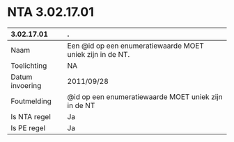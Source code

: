 # NTA 3.02.17.01

 3.02.17.01 | . 
 :--- | :--- 
 Naam | Een @id op een enumeratiewaarde MOET uniek zijn in de NT. 
 Toelichting | NA 
 Datum invoering | 2011/09/28 
 Foutmelding | @id op een enumeratiewaarde MOET uniek zijn in de NT 
 Is NTA regel | Ja 
 Is PE regel | Ja 
